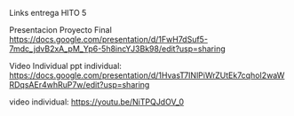 Links entrega HITO 5

Presentacion Proyecto Final
https://docs.google.com/presentation/d/1FwH7dSuf5-7mdc_jdvB2xA_pM_Yp6-5h8incYJ3Bk98/edit?usp=sharing

Video Individual
ppt individual:
https://docs.google.com/presentation/d/1HvasT7INlPiWrZUtEk7cqhoI2waWRDqsAEr4whRuP7w/edit?usp=sharing

video individual:
https://youtu.be/NiTPQJdOV_0